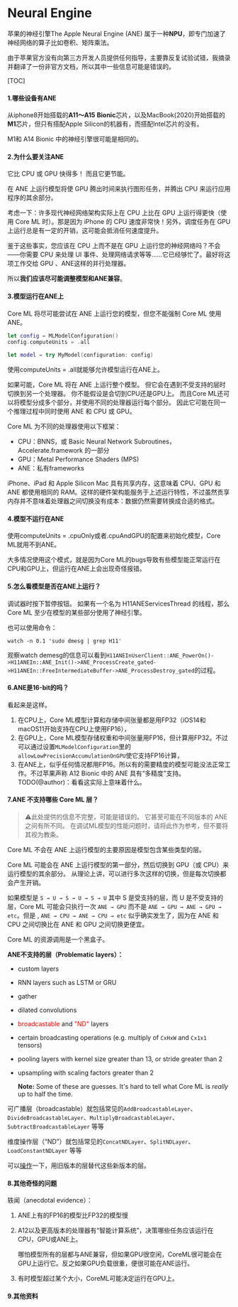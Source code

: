 # Neural Engine

苹果的神经引擎The Apple Neural Engine (ANE) 属于一种**NPU**，即专门加速了神经网络的算子比如卷积、矩阵乘法。

由于苹果官方没有向第三方开发人员提供任何指导，主要靠反复试验试错，我摘录并翻译了一份非官方文档，所以其中一些信息可能是错误的。

[TOC]

#### 1.哪些设备有ANE

从iphone8开始搭载的**A11～A15** **Bionic**芯片，以及MacBook(2020)开始搭载的**M1**芯片，但只有搭配Apple Silicon的机器有，而搭配Intel芯片的没有。

M1和 A14 Bionic 中的神经引擎很可能是相同的。

[^查看各类软件对M1芯片的支持程度]: [link](https://doesitarm.com/)



#### 2.为什么要关注ANE

它比 CPU 或 GPU 快得多！ 而且它更节能。

在 ANE 上运行模型将使 GPU 腾出时间来执行图形任务，并腾出 CPU 来运行应用程序的其余部分。

考虑一下：许多现代神经网络架构实际上在 CPU 上比在 GPU 上运行得更快（使用 Core ML 时）。那是因为 iPhone 的 CPU 速度非常快！另外，调度任务在 GPU 上运行总是有一定的开销，这可能会抵消任何速度提升。

鉴于这些事实，您应该在 CPU 上而不是在 GPU 上运行您的神经网络吗？不会——你需要 CPU 来处理 UI 事件、处理网络请求等等……它已经够忙了。最好将这项工作交给 GPU 、ANE这样的并行处理器。

所以**我们应该尽可能调整模型和ANE兼容**。



#### 3.模型运行在ANE上

Core ML 将尽可能尝试在 ANE 上运行您的模型，但您不能强制 Core ML 使用 ANE。

```swift
let config = MLModelConfiguration()
config.computeUnits = .all

let model = try MyModel(configuration: config)
```

使用computeUnits = .all就能够允许模型运行在ANE上。

如果可能，Core ML 将在 ANE 上运行整个模型。 但它会在遇到不受支持的层时切换到另一个处理器。 你不能假设是会切到CPU还是GPU上。 而且Core ML还可以将模型分成多个部分，并使用不同的处理器运行每个部分。 因此它可能在同一个推理过程中同时使用 ANE 和 CPU 或 GPU。

Core ML 为不同的处理器使用以下框架：

- CPU：BNNS，或 Basic Neural Network Subroutines，Accelerate.framework 的一部分
- GPU：Metal Performance Shaders  (MPS)
- ANE：私有frameworks

iPhone、iPad 和 Apple Silicon Mac 具有共享内存，这意味着 CPU、GPU 和 ANE 都使用相同的 RAM。这样的硬件架构能服务于上述运行特性，不过虽然贡享内存并不意味着处理器之间切换没有成本：数据仍然需要转换成合适的格式。



#### 4.模型不运行在ANE

使用computeUnits = .cpuOnly或者.cpuAndGPU的配置来初始化模型，Core ML就用不到ANE。

大多情况使用这个模式，就是因为Core ML的bugs导致有些模型能正常运行在CPU和GPU上，但运行在ANE上会出现奇怪报错。



#### 5.怎么看模型是否在ANE上运行？

调试器时按下暂停按钮。 如果有一个名为 H11ANEServicesThread 的线程，那么 Core ML 至少在模型的某些部分使用了神经引擎。

也可以使用命令：

```shell
watch -n 0.1 'sudo dmesg | grep H11'
```

观察watch demesg的信息可以看到`H11ANEInUserClient::ANE_PowerOn()->H11ANEIn::ANE_Init()->ANE_ProcessCreate_gated->H11ANEIn::FreeIntermediateBuffer->ANE_ProcessDestroy_gated`的过程。


#### 6.ANE是16-bit的吗？

看起来是这样。

1. 在CPU上，Core ML模型计算和存储中间张量都是用FP32（iOS14和macOS11开始支持在CPU上使用FP16），
2. 在GPU上，Core ML模型存储权重和中间张量用FP16，但计算用FP32。不过可以通过设置`MLModelConfiguration`里的`allowLowPrecisionAccumulationOnGPU`使它支持FP16计算，
3. 在ANE上，似乎任何情况都用FP16。所以有的需要精度的模型可能没法正常工作。不过苹果声称 A12 Bionic 中的 ANE 具有“多精度”支持。TODO(@author)：看看这实际上意味着什么。



#### 7.ANE 不支持哪些 Core ML 层？

> :warning:此处提供的信息不完整，可能是错误的。 它甚至可能在不同版本的 ANE 之间有所不同。 在调试ML模型的性能问题时，请将此作为参考，但不要将其视为教条。 

Core ML 不会在 ANE 上运行模型的主要原因是模型包含某些类型的层。

Core ML 可能会在 ANE 上运行模型的第一部分，然后切换到 GPU（或 CPU）来运行模型的其余部分。 从理论上讲，可以进行多次这样的切换，但是每次切换都会产生开销。

如果模型是 `S → U → S → U → S → U` 其中 S 是受支持的层，而 U 是不受支持的层，Core ML 可能会只执行一次 `ANE → GPU` 而不是 `ANE → GPU → ANE → GPU → etc`。但是 , `ANE → CPU → ANE → CPU → etc` 似乎确实发生了，因为在 ANE 和 CPU 之间切换比在 ANE 和 GPU 之间切换更便宜。

Core ML 的资源调用是一个黑盒子。

**ANE不支持的层（Problematic layers）：**

- custom layers

- RNN layers such as LSTM or GRU

- gather

- dilated convolutions

- <font color="red">broadcastable</font> and <font color="red">"ND" </font>layers

- certain broadcasting operations (e.g. multiply of `CxHxW` and `Cx1x1` tensors)

- pooling layers with kernel size greater than 13, or stride greater than 2

- upsampling with scaling factors greater than 2

  **Note:** Some of these are guesses. It's hard to tell what Core ML is *really* up to half the time.

可广播层（broadcastable）就包括常见的`AddBroadcastableLayer`、`DivideBroadcastableLayer`、`MultiplyBroadcastableLayer`、`SubtractBroadcastableLayer`  等等

维度操作层（“ND”）就包括常见的`ConcatNDLayer`、`SplitNDLayer`、`LoadConstantNDLayer`  等等

可以[操作](https://github.com/hollance/neural-engine/blob/master/docs/model-surgery.md)一下，用旧版本的层替代这些新版本的层。



#### 8.其他奇怪的问题

轶闻（anecdotal evidence）：

1. ANE上有的FP16的模型比FP32的模型慢

2. A12以及更高版本的处理器有“智能计算系统”，决策哪些任务应该运行在CPU，GPU或ANE上。

   哪怕模型所有的层都与ANE兼容，但如果GPU很空闲，CoreML很可能会在GPU上运行它。反之如果GPU负载很重，便很可能在ANE运行。

3. 有时模型超过某个大小，CoreML可能决定运行在GPU上。



#### 9.其他资料




